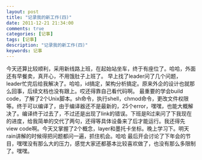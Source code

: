 ```yaml
---
layout: post
title: "记录我的新工作(四)"
date: 2011-12-21 21:34:00 
comments: true
categories: [记事]
tags: [记事]
description: "记录我的新工作(四)"
keywords: 记事
---
```


  今天还算比较顺利，采用新线路上班，在起始站坐车，终于有座位了。哈哈，外面还有早餐卖，真开心，不用饿肚子上班了。
  早上找了leader问了几个问题，leader忙完后给我解决了。哈哈，id搞定，架构分析搞定。原来外企的设计也就那么回事，后续文档也没有跟上。哎还得靠自己看代码啊。
  最重要的学会build code，了解了2个Unix脚本。sh命令，执行shell，chmod命令，更改文件权限等。终于可以编译了，由于编译器还不是最新的，25个error，嘿嘿，也能大概解决了。编译终于过去了，不过还是出现了link的错误。下班是R过来问了下我现在的进度，给我简单的交代了两句，还得等具体设备来了后才能运行。我还得先view code啊。今天又掌握了2个概念，layer和墨托卡坐标。晚上学习下。明天rain讲解的时候得把问题都问一遍，抓住机会。哈哈
  最后开会讨论了下年会的节目，嘿嘿没有那么大的压力，感觉大家还都基本比较喜欢做了，也没有那么多限制了。嘿嘿。
